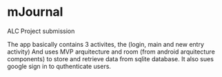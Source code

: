 # mJournal
ALC Project submission

The app basically contains 3 activites, the (login, main and new entry activity)
And uses MVP arquitecture and room  (from android arquitecture components) to store and retrieve data from sqlite database.
It also sues google sign in to quthenticate users.
